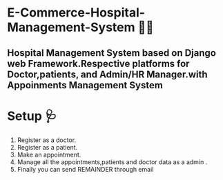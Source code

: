 # E-Commerce-Hospital-Management-System 👩‍⚕️
 
 Hospital Management System based on Django web Framework.Respective platforms for Doctor,patients, and Admin/HR Manager.with Appoinments Management System
------------------------------------------------------------------------------------------------------------------------------------------------------------------------
# Setup 🩺
 1. Register as a doctor.
 2. Register as a patient.
 3. Make an appointment.
 4. Manage all the appointments,patients and doctor data as a admin .
 5. Finally you can send REMAINDER through email
